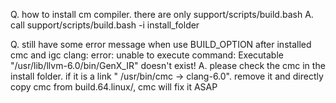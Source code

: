 Q. how to install cm compiler. there are only support/scripts/build.bash
A. call support/scripts/build.bash -i install_folder

Q. still have some error message when use BUILD_OPTION after installed cmc and igc 
         clang: error: unable to execute command: Executable "/usr/lib/llvm-6.0/bin/GenX_IR" doesn't exist!
A. please check the cmc in the install folder. if it is a link " /usr/bin/cmc -> clang-6.0".  remove it and directly copy cmc from build.64.linux/, cmc will fix it ASAP
       

